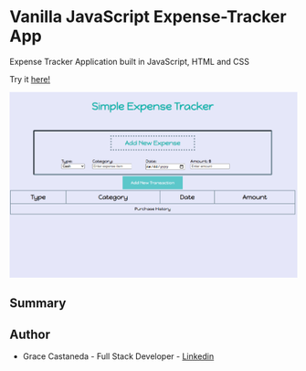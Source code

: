 # Vanilla JavaScript Expense-Tracker App

Expense Tracker Application built in JavaScript, HTML and CSS

Try it [here!](https://gracii.github.io/expense-tracker/)

![alt text](https://github.com/Gracii/expense-tracker/blob/main/images/expense_tracker_app.png)

## Summary

## Author

- Grace Castaneda - Full Stack Developer - [Linkedin](https://www.linkedin.com/in/castanedagrace/)
